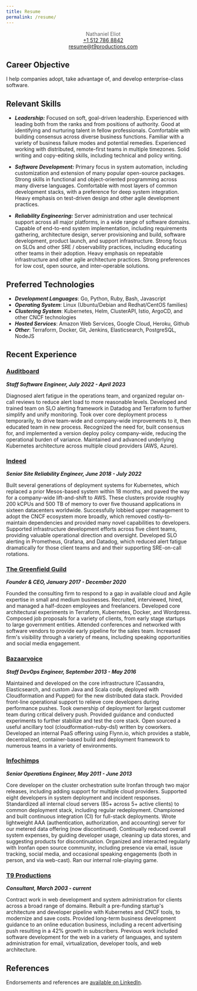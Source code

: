 ```yaml
---
title: Resume
permalink: /resume/
---
```


<style>
blockquote {
  text-align: center;
  border: none;
  padding: 0px;
}

aside, header {
  display: none;
}
</style>

> Nathaniel Eliot  
> [+1 512 786 8842](tel:+15127868842)  
> [resume@t9productions.com](mailto:resume@t9productions.com)

## Career Objective
I help companies adopt, take advantage of, and develop enterprise-class software.

## Relevant Skills
* ***Leadership:*** Focused on soft, goal-driven leadership. Experienced with leading both from the ranks and from positions of authority. Good at identifying and nurturing talent in fellow professionals. Comfortable with building consensus across diverse business functions. Familiar with a variety of business failure modes and potential remedies. Experienced working with distributed, remote-first teams in multiple timezones. Solid writing and copy-editing skills, including technical and policy writing.

* ***Software Development:*** Primary focus in system automation, including customization and extension of many popular open-source packages. Strong skills in functional and object-oriented programming across many diverse languages. Comfortable with most layers of common development stacks, with a preference for deep system integration. Heavy emphasis on test-driven design and other agile development practices.

* ***Reliability Engineering:*** Server administration and user technical support across all major platforms, in a wide range of software domains. Capable of end-to-end system implementation, including requirements gathering, architecture design, server provisioning and build, software development, product launch, and support infrastructure. Strong focus on SLOs and other SRE / observability practices, including educating other teams in their adoption. Heavy emphasis on repeatable infrastructure and other agile architecture practices. Strong preferences for low cost, open source, and inter-operable solutions.

## Preferred Technologies
* ***Development Languages***: Go, Python, Ruby, Bash, Javascript
* ***Operating System***: Linux (Ubuntu/Debian and Redhat/CentOS families)
* ***Clustering System***: Kubernetes, Helm, ClusterAPI, Istio, ArgoCD, and other CNCF technologies
* ***Hosted Services***: Amazon Web Services, Google Cloud, Heroku, Github
* ***Other***: Terraform, Docker, Git, Jenkins, Elasticsearch, PostgreSQL, NodeJS

## Recent Experience
### [Auditboard](https://www.auditboard.com/)
***Staff Software Engineer, July 2022 - April 2023***

Diagnosed alert fatigue in the operations team, and organized regular on-call reviews to reduce alert load to more reasonable levels. Developed and trained team on SLO alerting framework in Datadog and Terraform to further simplify and unify monitoring. Took over core deployment process temporarily, to drive team-wide and company-wide improvements to it, then educated team in new process. Recognized the need for, built consensus for, and implemented a version deploy policy company-wide, reducing the operational burden of variance. Maintained and advanced underlying Kubernetes architecture across multiple cloud providers (AWS, Azure).

### [Indeed](http://indeed.com)
***Senior Site Reliability Engineer, June 2018 - July 2022***

Built several generations of deployment systems for Kubernetes, which replaced a prior Mesos-based system within 18 months, and paved the way for a company-wide lift-and-shift to AWS. These clusters provide roughly 200 kCPUs and 500 TB of memory to over five thousand applications in sixteen datacenters worldwide. Successfully lobbied upper management to adopt the CNCF ecosystem more broadly, which removed costly-to-maintain dependencies and provided many novel capabilities to developers. Supported infrastructure development efforts across five client teams, providing valuable operational direction and oversight. Developed SLO alerting in Prometheus, Grafana, and Datadog, which reduced alert fatigue dramatically for those client teams and and their supporting SRE-on-call rotations.

### [The Greenfield Guild](https://www.linkedin.com/company/the-greenfield-guild/)
***Founder & CEO, January 2017 - December 2020***

Founded the consulting firm to respond to a gap in available cloud and Agile expertise in small and medium businesses. Recruited, interviewed, hired, and managed a half-dozen employees and freelancers. Developed core architectural experiments in Terraform, Kubernetes, Docker, and Wordpress. Composed job proposals for a variety of clients, from early stage startups to large government entities. Attended conferences and networked with software vendors to provide early pipeline for the sales team. Increased firm's visibility through a variety of means, including speaking opportunities and social media engagement.

### [Bazaarvoice](https://www.bazaarvoice.com/)
***Staff DevOps Engineer, September 2013 - May 2016***

Maintained and developed on the core infrastructure (Cassandra, Elasticsearch, and custom Java and Scala code, deployed with Cloudformation and Puppet) for the new distributed data stack. Provided front-line operational support to relieve core developers during performance pushes. Took ownership of deployment for largest customer team during critical delivery push. Provided guidance and conducted experiments to further stabilize and test the core stack. Open sourced a useful ancillary tool (cloudformation-ruby-dsl) written by coworkers. Developed an internal PaaS offering using Flynn.io, which provides a stable, decentralized, container-based build and deployment framework to numerous teams in a variety of environments.

### [Infochimps](http://www.infochimps.com/)
***Senior Operations Engineer, May 2011 - June 2013***

Core developer on the cluster orchestration suite Ironfan through two major releases, including adding support for multiple cloud providers. Supported eight developers in system deployment and incident responses. Standardized all internal cloud servers (85+ across 5+ active clients) to common deployment stack, including regular redeployment. Championed and built continuous integration (CI) for full-stack deployments. Wrote lightweight AAA (authentication, authorization, and accounting) server for our metered data offering (now discontinued). Continually reduced overall system expenses, by guiding developer usage, cleaning up data stores, and suggesting products for discontinuation. Organized and interacted regularly with Ironfan open source community, including presence via email, issue tracking, social media, and occasional speaking engagements (both in person, and via web-cast). Ran our internal role-playing game.

### [T9 Productions](http://t9productions.com/)
***Consultant, March 2003 - current***

Contract work in web development and system administration for clients across a broad range of domains. Rebuilt a pre-funding startup's architecture and developer pipeline with Kubernetes and CNCF tools, to modernize and save costs. Provided long-term business development guidance to an online education business, including a recent advertising push resulting in a 42% growth in subscribers. Previous work included software development for the web in a variety of languages, and system administration for email, virtualization, developer tools, and web architecture.

## References
Endorsements and references are [available on LinkedIn](https://www.linkedin.com/in/temujin9/details/recommendations/).
